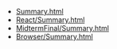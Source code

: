 * [Summary.html](Summary.html)
* [React/Summary.html](React/Summary.html)
* [MidtermFinal/Summary.html](MidtermFinal/Summary.html)
* [Browser/Summary.html](Browser/Summary.html)